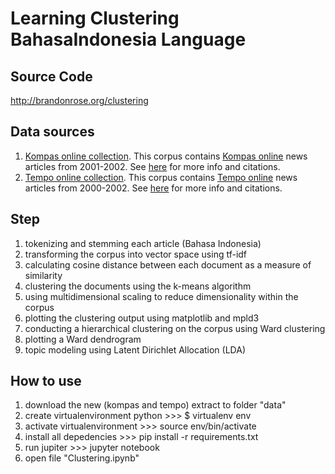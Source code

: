 # Learning Clustering BahasaIndonesia Language

## Source Code

http://brandonrose.org/clustering

## Data sources

1. [Kompas online collection](http://ilps.science.uva.nl/ilps/wp-content/uploads/sites/6/files/bahasaindonesia/kompas.zip).
   This corpus contains [Kompas online](http://www.kompas.com/) news articles from 2001-2002. See
   [here](http://ilps.science.uva.nl/resources/bahasa/) for more info and citations.
1. [Tempo online collection](http://ilps.science.uva.nl/ilps/wp-content/uploads/sites/6/files/bahasaindonesia/tempo.zip).
   This corpus contains [Tempo online](https://www.tempo.co/) news articles from 2000-2002. See
   [here](http://ilps.science.uva.nl/resources/bahasa/) for more info and citations.
   
   
## Step

1. tokenizing and stemming each article (Bahasa Indonesia)
1. transforming the corpus into vector space using tf-idf
1. calculating cosine distance between each document as a measure of similarity
1. clustering the documents using the k-means algorithm
1. using multidimensional scaling to reduce dimensionality within the corpus
1. plotting the clustering output using matplotlib and mpld3
1. conducting a hierarchical clustering on the corpus using Ward clustering
1. plotting a Ward dendrogram
1. topic modeling using Latent Dirichlet Allocation (LDA)


## How to use 

1. download the new (kompas and tempo) extract to folder "data"
1. create virtualenvironment python >>> $ virtualenv env
3. activate virtualenvironment >>> source env/bin/activate
4. install all depedencies >>> pip install -r requirements.txt
5. run jupiter >>> jupyter notebook
6. open file "Clustering.ipynb"
